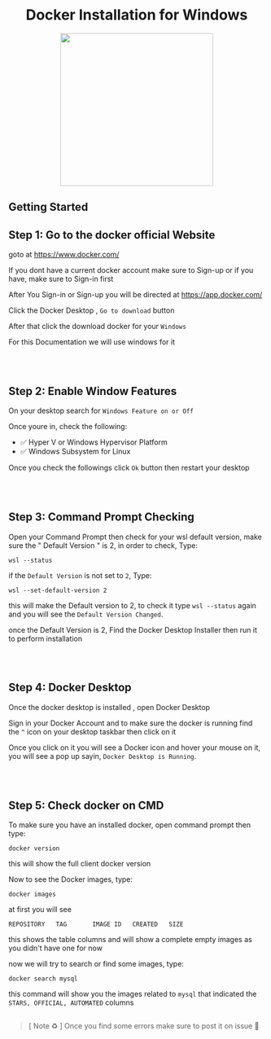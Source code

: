 <h1 align="center"> Docker Installation for Windows </h1>

<div align="center">
<img height=300px src="https://github.com/user-attachments/assets/65e9a598-cde6-4988-93b1-d2c8cfa5affd" align="center">
</div>

## Getting Started
## Step 1: Go to the docker official Website 
goto at https://www.docker.com/

If you dont have a current docker account make sure to Sign-up or if you have, make sure to Sign-in first

 After You Sign-in or Sign-up you will be directed at https://app.docker.com/

Click the Docker Desktop , ` Go to download ` button 

After that click the download docker for your ` Windows `

For this Documentation we will use windows for it
##

<br>


## Step 2: Enable Window Features
On your desktop search for ` Windows Feature on or Off `

Once youre in, check the following:

* ✅ Hyper V or Windows Hypervisor Platform
* ✅ Windows Subsystem for Linux

Once you check the followings click ` Ok ` button then restart your desktop
##

<br>


## Step 3: Command Prompt Checking

Open your Command Prompt then check for your wsl default version, make sure the " Default Version " is 2, in order to check, Type:
```
wsl --status
```


if the ` Default Version ` is not set to ` 2 `, Type:
```
wsl --set-default-version 2
```
this will make the Default version to 2, to check it type ` wsl --status ` again and you will see the ` Default Version Changed `.

once the Default Version is 2, Find the Docker Desktop Installer then run it to perform installation
##

<br>



## Step 4: Docker Desktop

Once the docker desktop is installed , open Docker Desktop

Sign in your Docker Account and to make sure the docker is running find the ` ^ ` icon on your desktop taskbar then click on it


Once you click on it you will see a Docker icon and hover your mouse on it, you will see a pop up sayin, ` Docker Desktop is Running `.
##

<br>

## Step 5:  Check docker on CMD 

To make sure you have an installed docker, open command prompt then type:
```
docker version
```

this will show the full client docker version

Now to see the Docker images, type:
```
docker images
```

at first you will see 

` REPOSITORY   TAG       IMAGE ID   CREATED   SIZE `

this shows the table columns and will show a complete empty images as you didn't have one for now

now we will try to search or find some images, type:

```
docker search mysql
```

this command will show you the images related to ` mysql ` that indicated the ` STARS, OFFICIAL, AUTOMATED ` columns
##


> [ Note ♻️ ]  Once you find some errors make sure to post it on issue 🐳



